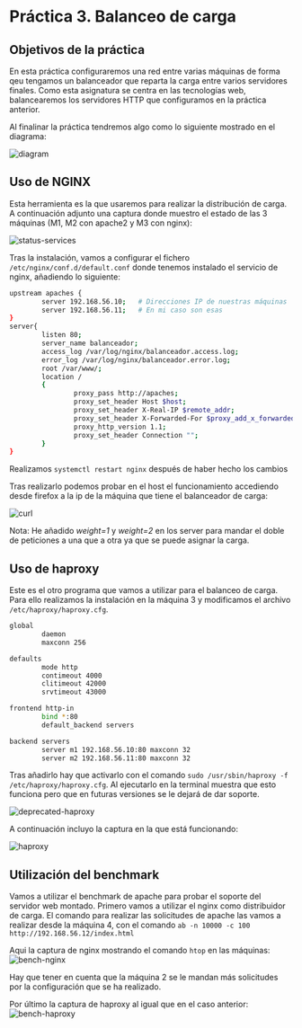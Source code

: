 # Práctica 3. Balanceo de carga

## Objetivos de la práctica

En esta práctica configuraremos una red entre varias máquinas de forma qeu tengamos un balanceador que reparta la carga entre varios servidores finales. Como esta asignatura se centra en las tecnologías web, balancearemos los servidores HTTP que configuramos en la práctica anterior.

Al finalinar la práctica tendremos algo como lo siguiente mostrado en el diagrama:

![diagram](./img/final-diagram.png)

## Uso de NGINX

Esta herramienta es la que usaremos para realizar la distribución de carga. A continuación adjunto una captura donde muestro el estado de las 3 máquinas (M1, M2 con apache2 y M3 con nginx):

![status-services](./img/status-nginx.png)

Tras la instalación, vamos a configurar el fichero `/etc/nginx/conf.d/default.conf` donde tenemos instalado el servicio de nginx, añadiendo lo siguiente:
```bash
upstream apaches {
        server 192.168.56.10;   # Direcciones IP de nuestras máquinas
        server 192.168.56.11;   # En mi caso son esas
}
server{
        listen 80;
        server_name balanceador;
        access_log /var/log/nginx/balanceador.access.log;
        error_log /var/log/nginx/balanceador.error.log;
        root /var/www/;
        location /
        {
                proxy_pass http://apaches;
                proxy_set_header Host $host;
                proxy_set_header X-Real-IP $remote_addr;
                proxy_set_header X-Forwarded-For $proxy_add_x_forwarded_for;
                proxy_http_version 1.1;
                proxy_set_header Connection "";
        }
}
```
Realizamos `systemctl restart nginx` después de haber hecho los cambios

Tras realizarlo podemos probar en el host el funcionamiento accediendo desde firefox a la ip de la máquina que tiene el balanceador de carga:

![curl](./img/curl.png)

Nota: He añadido *weight=1* y *weight=2* en los server para mandar el doble de peticiones a una que a otra ya que se puede asignar la carga.

## Uso de haproxy

Este es el otro programa que vamos a utilizar para el balanceo de carga. Para ello realizamos la instalación en la máquina 3 y modificamos el archivo `/etc/haproxy/haproxy.cfg`.

```bash
global
        daemon
        maxconn 256

defaults
        mode http
        contimeout 4000
        clitimeout 42000
        srvtimeout 43000

frontend http-in
        bind *:80
        default_backend servers

backend servers
        server m1 192.168.56.10:80 maxconn 32
        server m2 192.168.56.11:80 maxconn 32
```

Tras añadirlo hay que activarlo con el comando `sudo /usr/sbin/haproxy -f /etc/haproxy/haproxy.cfg`. Al ejecutarlo en la terminal muestra que esto funciona pero que en futuras versiones se le dejará de dar soporte.

![deprecated-haproxy](./img/deprecated-haproxy.png)

A continuación incluyo la captura en la que está funcionando:

![haproxy](./img/haproxy-status.png)

## Utilización del benchmark

Vamos a utilizar el benchmark de apache para probar el soporte del servidor web montado. Primero vamos a utilizar el nginx como distribuidor de carga. El comando para realizar las solicitudes de apache las vamos a realizar desde la máquina 4, con el comando `ab -n 10000 -c 100 http://192.168.56.12/index.html`

Aqui la captura de nginx mostrando el comando `htop` en las máquinas:
![bench-nginx](./img/benchmark-nginx.png)

Hay que tener en cuenta que la máquina 2 se le mandan más solicitudes por la configuración que se ha realizado.

Por último la captura de haproxy al igual que en el caso anterior:
![bench-haproxy](./img/benchmark-haproxy.png)
